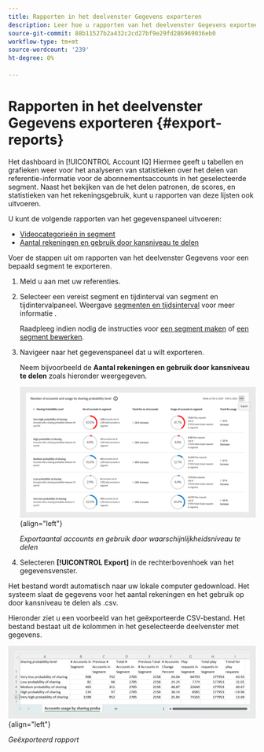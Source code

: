 ```yaml
---
title: Rapporten in het deelvenster Gegevens exporteren
description: Leer hoe u rapporten van het deelvenster Gegevens exporteert op het dashboard.
source-git-commit: 88b11527b2a432c2cd27bf9e29fd286969036eb0
workflow-type: tm+mt
source-wordcount: '239'
ht-degree: 0%

---
```


# Rapporten in het deelvenster Gegevens exporteren {#export-reports}

Het dashboard in [!UICONTROL Account IQ] Hiermee geeft u tabellen en grafieken weer voor het analyseren van statistieken over het delen van referentie-informatie voor de abonnementsaccounts in het geselecteerde segment. Naast het bekijken van de het delen patronen, de scores, en statistieken van het rekeningsgebruik, kunt u rapporten van deze lijsten ook uitvoeren.

U kunt de volgende rapporten van het gegevenspaneel uitvoeren:

* [Videocategorieën in segment](data-panels.md#video-categories-segment)
* [Aantal rekeningen en gebruik door kansniveau te delen](data-panels.md#number-of-accounts-usage-sharing-probability)

Voer de stappen uit om rapporten van het deelvenster Gegevens voor een bepaald segment te exporteren.

1. Meld u aan met uw referenties.
1. Selecteer een vereist segment en tijdinterval van segment en tijdintervalpaneel. Weergave [segmenten en tijdsinterval](segments-timeinterval.md#segment-selection) voor meer informatie .

   Raadpleeg indien nodig de instructies voor [een segment maken](work-with-segments.md#create-new-segment) of [een segment bewerken](work-with-segments.md#edit-segment).

1. Navigeer naar het gegevenspaneel dat u wilt exporteren.

   Neem bijvoorbeeld de **Aantal rekeningen en gebruik door kansniveau te delen** zoals hieronder weergegeven.

   ![Exportaantal accounts en gebruik door waarschijnlijkheidsniveau te delen](assets/export-report.png){align="left"}

   *Exportaantal accounts en gebruik door waarschijnlijkheidsniveau te delen*

1. Selecteren **[!UICONTROL Export]** in de rechterbovenhoek van het gegevensvenster.

Het bestand wordt automatisch naar uw lokale computer gedownload. Het systeem slaat de gegevens voor het aantal rekeningen en het gebruik op door kansniveau te delen als .csv.

Hieronder ziet u een voorbeeld van het geëxporteerde CSV-bestand. Het bestand bestaat uit de kolommen in het geselecteerde deelvenster met gegevens.

![Geëxporteerd rapport](assets/exported-report.png){align="left"}

*Geëxporteerd rapport*
